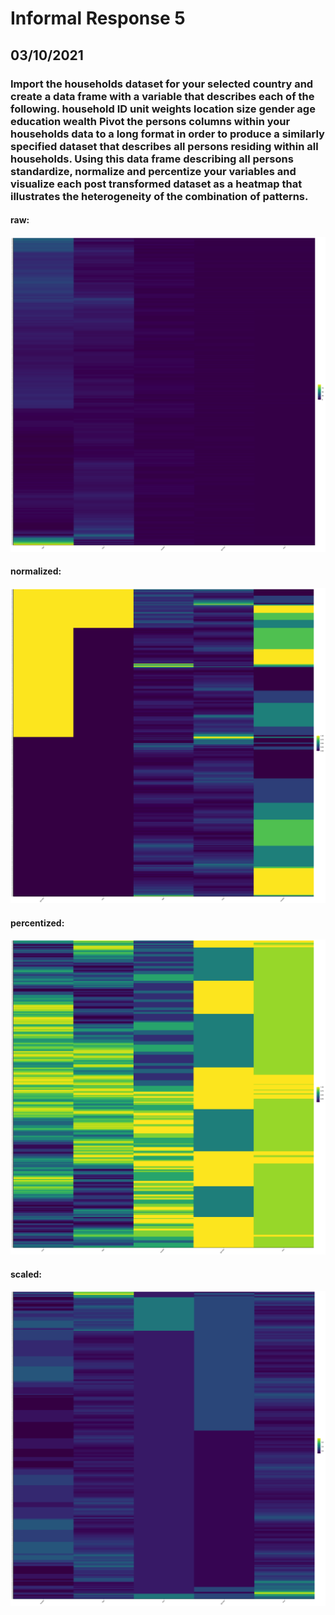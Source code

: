 # Informal Response 5
## 03/10/2021
### Import the households dataset for your selected country and create a data frame with a variable that describes each of the following. household ID unit weights location size gender age education wealth Pivot the persons columns within your households data to a long format in order to produce a similarly specified dataset that describes all persons residing within all households. Using this data frame describing all persons standardize, normalize and percentize your variables and visualize each post transformed dataset as a heatmap that illustrates the heterogeneity of the combination of patterns.

#### raw:
![](raw.png)

#### normalized:
![](normal.png)

#### percentized:
![](percent.png)

#### scaled:
![](scale.png)
